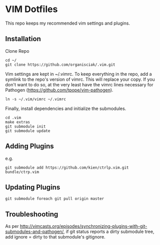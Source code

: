 VIM Dotfiles
============

This repo keeps my recommended vim settings and plugins.

Installation
------------

Clone Repo

```
cd ~/
git clone https://github.com/organisciak/.vim.git
```

Vim settings are kept in ~/.vimrc. To keep everything in the repo, add a symlink to the repo's version of vimrc. This will replace your copy. If you don't want to do so, at the very least have the vimrc lines necessary for Pathogen (https://github.com/tpope/vim-pathogen).

```
ln -s ~/.vim/vimrc ~/.vimrc
```

Finally, install dependencies and initialize the submodules.

```
cd .vim
make extras
git submodule init
git submodule update
```

Adding Plugins
---------------

e.g.
```
git submodule add https://github.com/kien/ctrlp.vim.git bundle/ctrp.vim
```

Updating Plugins
----------------

```
git submodule foreach git pull origin master
```

Troubleshooting
---------------

As per http://vimcasts.org/episodes/synchronizing-plugins-with-git-submodules-and-pathogen/, if git status reports a dirty submodule tree, add ignore = dirty to that submodule's gitignore.
